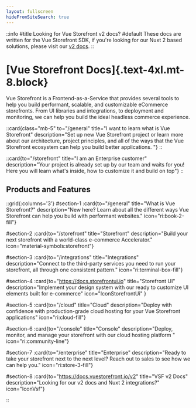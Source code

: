 ```yaml
---
layout: fullscreen
hideFromSiteSearch: true
---
```



::info
#title
Looking for Vue Storefront v2 docs?
#default
These docs are written for the Vue Storefront SDK, if you're looking for our Nuxt 2 based solutions, please visit our [v2 docs](https://docs.vuestorefront.io/v2).
::

# [Vue Storefront Docs]{.text-4xl.mt-8.block}


Vue Storefront is a Frontend-as-a-Service that provides several tools to help you build performant, scalable, and customizable eCommerce storefronts. From UI libraries and integrations, to deployment and monitoring, we can help you build the ideal headless commerce experience. 


::card{class="mb-5" to="/general" title="I want to learn what is Vue Storefront" description="Set up new Vue Storefront project or learn more about our architecture, project principles, and all of the ways that the Vue Storefront ecosystem can help you build better applications. "}
::


::card{to="/storefront" title="I am an Enterprise customer" description="Your project is already set up by our team and waits for you! Here you will learn what's inside, how to customize it and build on top"}
::


## Products and Features

::grid{:columns='3'}
#section-1
:card{to="/general" title="What is Vue Storefront?" description="New here? Learn about all the different ways Vue Storefront can help you build with performant websites." icon="ri:book-2-fill"}

#section-2
:card{to="/storefront" title="Storefront" description="Build your next storefront with a world-class e-commerce Accelerator." icon="material-symbols:storefront"}

#section-3
:card{to="/integrations" title="Integrations" description="Connect to the third-party services you need to run your storefront, all through one consistent pattern." icon="ri:terminal-box-fill"}

#section-4
:card{to="https://docs.storefrontui.io" title="Storefront UI" description="Implement your design system with our ready to customize UI elements built for e-commerce" icon="IconStorefrontUi" }

#section-5
:card{to="/cloud" title="Cloud" description="Deploy with confidence with production-grade cloud hosting for your Vue Storefront applications" icon="ri:cloud-fill"}

#section-6
:card{to="/console" title="Console" description="Deploy, monitor, and manage your storefront with our cloud hosting platform " icon="ri:community-line"}

#section-7
:card{to="/enterprise" title="Enterprise" description="Ready to take your storefront next to the next level? Reach out to sales to see how we can help you." icon="ri:store-3-fill"}

#section-8
:card{to="https://docs.vuestorefront.io/v2" title="VSF v2 Docs" description="Looking for our v2 docs and Nuxt 2 integrations?" icon="IconVsf"}


::


